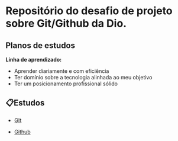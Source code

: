 # Repositório do desafio de projeto sobre Git/Github da Dio.

## Planos de estudos

**Linha de aprendizado:**

- Aprender diariamente e com eficiência
- Ter domínio sobre a tecnologia alinhada ao meu objetivo
- Ter um posicionamento profissional sólido



## 📋Estudos

- [GIt]()

- [Github]()
